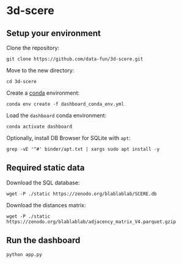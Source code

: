 # 3d-scere

## Setup your environment

Clone the repository:
```
git clone https://github.com/data-fun/3d-scere.git
```

Move to the new directory:
```
cd 3d-scere
```

Create a [conda](https://docs.conda.io/en/latest/miniconda.html) environment:
```
conda env create -f dashboard_conda_env.yml
```

Load the `dashboard` conda environment:
```
conda activate dashboard
```

Optionally, install DB Browser for SQLite with `apt`:
```
grep -vE '^#' binder/apt.txt | xargs sudo apt install -y
```

## Required static data

Download the SQL database:
```
wget -P ./static https://zenodo.org/blablablab/SCERE.db
```

Download the distances matrix:
```
wget -P ./static https://zenodo.org/blablablab/adjacency_matrix_V4.parquet.gzip
```

## Run the dashboard

```
python app.py
```

